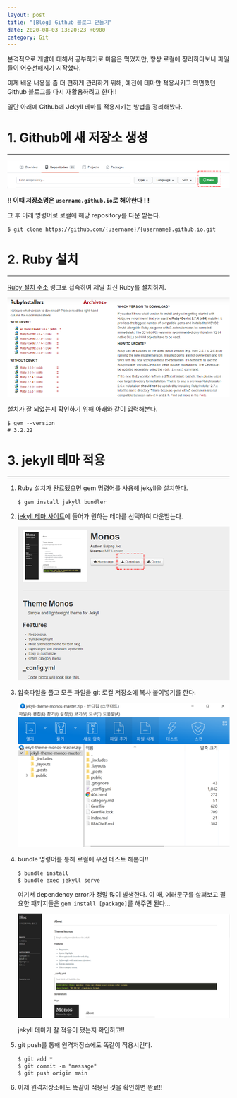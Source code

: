 ```yaml
---
layout: post
title: "[Blog] Github 블로그 만들기"
date: 2020-08-03 13:20:23 +0900
category: Git
---
```



본격적으로 개발에 대해서 공부하기로 마음은 먹었지만, 항상 로컬에 정리하다보니 파일들이 어수선해지기 시작했다.

이제 배운 내용을 좀 더 편하게 관리하기 위해, 예전에 테마만 적용시키고 외면했던 Github 블로그를 다시 재활용하려고 한다!!

일단 아래에 Github에 Jekyll 테마를 적용시키는 방법을 정리해봤다. 



# 1. Github에 새 저장소 생성

---



![alt text](/public/img/gitblog/gitblog_1.png)

__!! 이때 저장소명은 `username.github.io`로 해야한다 ! !__



그 후 아래 명령어로 로컬에 해당 repository를 다운 받는다.

```shell
$ git clone https://github.com/{username}/{username}.github.io.git
```



# 2. Ruby 설치

---



[Ruby 설치 주소](https://rubyinstaller.org/downloads/) 링크로 접속하여 제일 최신 Ruby를 설치하자.

![alt text](/public/img/gitblog/gitblog_2.png)

설치가 잘 되었는지 확인하기 위해 아래와 같이 입력해본다.

```shell
$ gem --version
# 3.2.22
```





# 3. jekyll 테마 적용

---

1. Ruby 설치가 완료됐으면 gem 명령어를 사용해 jekyll을 설치한다.

   ```
   $ gem install jekyll bundler
   ```

2. [jekyll 테마 사이트](http://jekyllthemes.org/)에 들어가 원하는 테마를 선택하여 다운받는다.

   ![alt text](/public/img/gitblog/gitblog_3.png)

3. 압축파일을 풀고 모든 파일을 git 로컬 저장소에 복사 붙여넣기를 한다.

   ![alt text](/public/img/gitblog/gitblog_4.png)

4. bundle 명령어를 통해 로컬에 우선 테스트 해본다!!

   ```shell
   $ bundle install
   $ bundle exec jekyll serve
   ```

   여기서 dependency error가 정말 많이 발생한다. 이 때, 에러문구를 살펴보고 필요한 패키지들은 `gem install [package]`를 해주면 된다...

   ![alt text](/public/img/gitblog/gitblog_5.png)

   jekyll 테마가 잘 적용이 됐는지 확인하고!!

5. git push를 통해 원격저장소에도 똑같이 적용시킨다.

   ```shell
   $ git add *
   $ git commit -m "message"
   $ git push origin main
   ```

6. 이제 원격저장소에도 똑같이 적용된 것을 확인하면 완료!!

